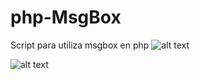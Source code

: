 # php-MsgBox
Script para utiliza msgbox en php
![alt text](https://github.com/prymecode/php-MsgBox/blob/master/captura1.png)

![alt text](https://github.com/prymecode/php-MsgBox/blob/master/captura2.png)
